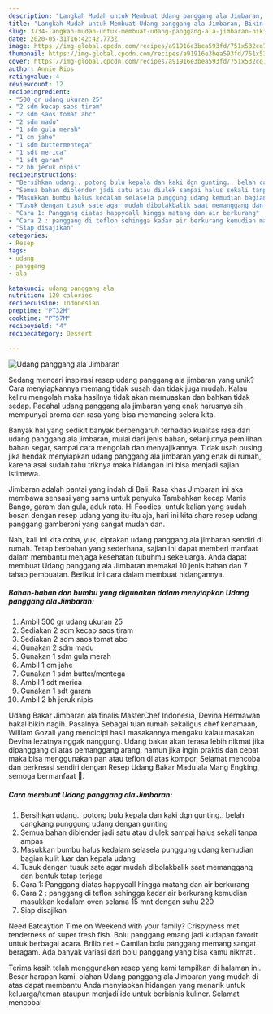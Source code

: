 ```yaml
---
description: "Langkah Mudah untuk Membuat Udang panggang ala Jimbaran, Bikin Ngiler"
title: "Langkah Mudah untuk Membuat Udang panggang ala Jimbaran, Bikin Ngiler"
slug: 3734-langkah-mudah-untuk-membuat-udang-panggang-ala-jimbaran-bikin-ngiler
date: 2020-05-31T16:42:42.773Z
image: https://img-global.cpcdn.com/recipes/a91916e3bea593fd/751x532cq70/udang-panggang-ala-jimbaran-foto-resep-utama.jpg
thumbnail: https://img-global.cpcdn.com/recipes/a91916e3bea593fd/751x532cq70/udang-panggang-ala-jimbaran-foto-resep-utama.jpg
cover: https://img-global.cpcdn.com/recipes/a91916e3bea593fd/751x532cq70/udang-panggang-ala-jimbaran-foto-resep-utama.jpg
author: Annie Rios
ratingvalue: 4
reviewcount: 12
recipeingredient:
- "500 gr udang ukuran 25"
- "2 sdm kecap saos tiram"
- "2 sdm saos tomat abc"
- "2 sdm madu"
- "1 sdm gula merah"
- "1 cm jahe"
- "1 sdm buttermentega"
- "1 sdt merica"
- "1 sdt garam"
- "2 bh jeruk nipis"
recipeinstructions:
- "Bersihkan udang.. potong bulu kepala dan kaki dgn gunting.. belah cangkang punggung udang dengan gunting"
- "Semua bahan diblender jadi satu atau diulek sampai halus sekali tanpa ampas"
- "Masukkan bumbu halus kedalam selasela punggung udang kemudian bagian kulit luar dan kepala udang"
- "Tusuk dengan tusuk sate agar mudah dibolakbalik saat memanggang dan bentuk tetap terjaga"
- "Cara 1: Panggang diatas happycall hingga matang dan air berkurang"
- "Cara 2 : panggang di teflon sehingga kadar air berkurang kemudian masukkan kedalam oven selama 15 mnt dengan suhu 220"
- "Siap disajikan"
categories:
- Resep
tags:
- udang
- panggang
- ala

katakunci: udang panggang ala 
nutrition: 120 calories
recipecuisine: Indonesian
preptime: "PT32M"
cooktime: "PT57M"
recipeyield: "4"
recipecategory: Dessert

---
```



![Udang panggang ala Jimbaran](https://img-global.cpcdn.com/recipes/a91916e3bea593fd/751x532cq70/udang-panggang-ala-jimbaran-foto-resep-utama.jpg)

Sedang mencari inspirasi resep udang panggang ala jimbaran yang unik? Cara menyiapkannya memang tidak susah dan tidak juga mudah. Kalau keliru mengolah maka hasilnya tidak akan memuaskan dan bahkan tidak sedap. Padahal udang panggang ala jimbaran yang enak harusnya sih mempunyai aroma dan rasa yang bisa memancing selera kita.

Banyak hal yang sedikit banyak berpengaruh terhadap kualitas rasa dari udang panggang ala jimbaran, mulai dari jenis bahan, selanjutnya pemilihan bahan segar, sampai cara mengolah dan menyajikannya. Tidak usah pusing jika hendak menyiapkan udang panggang ala jimbaran yang enak di rumah, karena asal sudah tahu triknya maka hidangan ini bisa menjadi sajian istimewa.

Jimbaran adalah pantai yang indah di Bali. Rasa khas Jimbaran ini aka membawa sensasi yang sama untuk penyuka Tambahkan kecap Manis Bango, garam dan gula, aduk rata. Hi Foodies, untuk kalian yang sudah bosan dengan resep udang yang itu-itu aja, hari ini kita share resep udang panggang gamberoni yang sangat mudah dan.


Nah, kali ini kita coba, yuk, ciptakan udang panggang ala jimbaran sendiri di rumah. Tetap berbahan yang sederhana, sajian ini dapat memberi manfaat dalam membantu menjaga kesehatan tubuhmu sekeluarga. Anda dapat membuat Udang panggang ala Jimbaran memakai 10 jenis bahan dan 7 tahap pembuatan. Berikut ini cara dalam membuat hidangannya.

<!--inarticleads1-->

##### Bahan-bahan dan bumbu yang digunakan dalam menyiapkan Udang panggang ala Jimbaran:

1. Ambil 500 gr udang ukuran 25
1. Sediakan 2 sdm kecap saos tiram
1. Sediakan 2 sdm saos tomat abc
1. Gunakan 2 sdm madu
1. Gunakan 1 sdm gula merah
1. Ambil 1 cm jahe
1. Gunakan 1 sdm butter/mentega
1. Ambil 1 sdt merica
1. Gunakan 1 sdt garam
1. Ambil 2 bh jeruk nipis


Udang Bakar Jimbaran ala finalis MasterChef Indonesia, Devina Hermawan bakal bikin nagih. Pasalnya Sebagai tuan rumah sekaligus chef kenamaan, William Gozali yang mencicipi hasil masakannya mengaku kalau masakan Devina lezatnya nggak nanggung. Udang bakar akan terasa lebih nikmat jika dipanggang di atas pemanggang arang, namun jika ingin praktis dan cepat maka bisa menggunakan pan atau teflon di atas kompor. Selamat mencoba dan berkreasi sendiri dengan Resep Udang Bakar Madu ala Mang Engking, semoga bermanfaat 🙂. 

<!--inarticleads2-->

##### Cara membuat Udang panggang ala Jimbaran:

1. Bersihkan udang.. potong bulu kepala dan kaki dgn gunting.. belah cangkang punggung udang dengan gunting
1. Semua bahan diblender jadi satu atau diulek sampai halus sekali tanpa ampas
1. Masukkan bumbu halus kedalam selasela punggung udang kemudian bagian kulit luar dan kepala udang
1. Tusuk dengan tusuk sate agar mudah dibolakbalik saat memanggang dan bentuk tetap terjaga
1. Cara 1: Panggang diatas happycall hingga matang dan air berkurang
1. Cara 2 : panggang di teflon sehingga kadar air berkurang kemudian masukkan kedalam oven selama 15 mnt dengan suhu 220
1. Siap disajikan


Need Eatcaytion Time on Weekend with your family? Crispyness met tenderness of super fresh fish. Bolu panggang emang jadi kudapan favorit untuk berbagai acara. Brilio.net - Camilan bolu panggang memang sangat beragam. Ada banyak variasi dari bolu panggang yang bisa kamu nikmati. 

Terima kasih telah menggunakan resep yang kami tampilkan di halaman ini. Besar harapan kami, olahan Udang panggang ala Jimbaran yang mudah di atas dapat membantu Anda menyiapkan hidangan yang menarik untuk keluarga/teman ataupun menjadi ide untuk berbisnis kuliner. Selamat mencoba!
